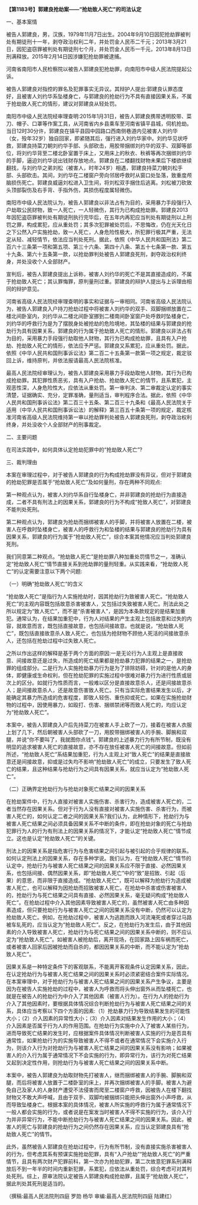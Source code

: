 **【第1183号】郭建良抢劫案——“抢劫致人死亡”的司法认定**

一、基本案情

被告人郭建良，男，汉族，1979年11月7日出生。2004年9月10日因犯抢劫罪被判处有期徒刑十一年，剥夺政治权利二年，并处罚金人民币二千元；2013年3月21日，因犯盗窃罪被判处有期徒刑七个月，并处罚金人民币一千元，2013年8月13日刑满释放。2015年2月14日因涉嫌犯抢劫罪被逮捕。

河南省南阳市人民检察院以被告人郭建良犯抢劫罪，向南阳市中级人民法院提起公诉。

被告人郭建良对指控的罪名及犯罪事实无异议。其辩护人提出:郭建良认罪态度好，且被害人刘约华系坠楼身亡，与郭建良的抢劫行为不具有直接因果关系，不属于抢劫致人死亡的情形，建议对郭建良从轻处罚。

南阳市中级人民法院经审理查明:2015年1月31日，被告人郭建良携带透明胶带、菜刀、帽子、口罩等作案工具，从河南省内乡县乘车至河南省镇平县城，伺机抢劫。当日12时30分许，郭建良在镇平县园中园路口西南侧巷道内见被害人刘约华（女，殁年32岁）独自回家，即紧随其后，强行进入刘约华家中。刘约华见状呼救，郭建良持菜刀朝刘约华手部、头部砍击，用胶带捆绑刘约华的双手、双脚等部位，将刘约华背至二楼北卧室置于床上，又用床上的秋衣、秋裤等再次捆绑刘约华的手脚，逼迫刘约华说出钱财存放地点。郭建良在二楼翻找财物未果后下楼欲继续翻找，与刘约华之弟刘松（被害人，时年24岁）相遇，郭建良持菜刀朝刘松手部、头部砍击。其间，刘约华在二楼窗户旁向邻居呼救时从窗口处坠落，致重度颅脑损伤死亡。郭建良威逼刘松进入卫生间，将刘松双手捆住后逃离。刘松被刀砍致头顶部裂伤及右手背、手指外伤，其损伤程度属轻微伤。

南阳市中级人民法院认为，被告人郭建良以非法占有为目的，采用暴力手段强行入户劫取公民财物，致一人死亡，一人轻微伤，其行为已构成抢劫罪。郭建良2013年因犯盗窃罪被判处有期徒刑执行完毕后，在五年内再犯应当判处有期徒刑以上刑罚之罪，构成累犯，应从重处罚；其多次犯罪被处罚后，不思悔改，仍在光天化日之下公然入户实施抢劫，致一人死亡，人身危险性极大，所犯罪行极其严重，无法定从轻、减轻情节，依法应当判处死刑。据此，依照《中华人民共和国刑法》第二百六十三条第一项和第五项、第三十六条、第四十八条、第五十七条第一款、第五十九条、第六十五条第一款，以抢劫罪判处被告人郭建良死刑，剥夺政治权利终身，并处没收个人全部财产。

宣判后，被告人郭建良提出上诉称，被害人刘约华的死亡不是其直接造成的，不属于抢劫致人死亡；其认罪悔罪，原判量刑过重。郭建良的辩护人提出与上诉理由相同的辩护意见。

河南省高级人民法院经审理查明的事实和证据与一审相同。河南省高级人民法院认为，被告人郭建良入户持刀抢劫过程中将被害人刘约华的双手、双脚捆绑放置在二楼北间卧室内，刘约华从二楼北间卧室挪到二楼南间卧室窗户处呼救时坠楼身亡，刘约华的呼救行为是为了摆脱身处被抢劫的危险境地，其坠楼的结果与郭建良的抢劫行为具有因果关系，郭建良的行为属于抢劫致人死亡的情形。郭建良以非法占有为目的，采用暴力手段强行劫取他人财物，其行为已构成抢劫罪，且具有入户抢劫、抢劫致人死亡的情形，依法应予严惩。郭建良又系累犯，应从重处罚。据此，依照《中华人民共和国刑事诉讼法》第二百二十五条第一款第一项之规定，裁定驳回上诉，维持原判，并依法报请最高人民法院核准。

最高人民法院经审理认为，被告人郭建良采用暴力手段劫取他人财物，其行为已构成抢劫罪。其犯罪性质恶劣，具有入户抢劫、抢劫致人死亡的情节，且系累犯，主观恶性深，人身危险性大，应依法从重处罚。第一审判决、第二审裁定认定的事实清楚，证据确实、充分，定罪准确，量刑适当，审判程序合法。据此，依照《中华人民共和国刑事诉讼法》第二百三十五条、第二百三十九条和《最高人民法院关于适用（中华人民共和国刑事诉讼法）的解释》第三百五十条第一项的规定，裁定核准河南省高级人民法院维持第一审以抢劫罪判处被告人郭建良死刑，剥夺政治权利终身，并处没收个人全部财产的刑事裁定。

二、主要问题

在司法实践中，如何具体认定抢劫犯罪中的“抢劫致人死亡”?

三、裁判理由

本案在审理过程中，对于被告人郭建良的行为构成抢劫罪没有异议，但对于郭建良的抢劫犯罪是否属于“抢劫致人死亡”及如何量刑，存在两种不同观点:

第一种观点认为，被害人刘约华系自行坠楼身亡，并非郭建良的抢劫行为直接造成，二者不具有刑法上的因果关系，郭建良的行为不构成“抢致人死亡”，对郭建良不能判处死刑。

第二种观点认为，郭建良为抢劫而捆绑被害人的手脚，并将被害人放置在二楼，被害人在呼救时坠楼身亡，被害人的呼救行为和坠楼的结果与郭建良的抢劫行为具有因果关系，郭建良的行为属于“抢劫致人死亡”，综合本案其他情况应当判处郭建良死刑。

我们同意第二种观点。“抢劫致人死亡”是抢劫罪八种加重处罚情节之一，准确认定“抢劫致人死亡”情节直接关系到抢劫罪的量刑轻重。从实践来看，“抢劫致人死亡”的认定需要注意以下两个问题:

（一）明确“抢劫致人死亡”的含义

“抢劫致人死亡”是指行为人实施抢劫时，因其抢劫行为致被害人死亡。“抢劫致人死亡”的主观内容既包括故意杀害被害人，又包括过失致被害人死亡。刑法此处之所以规定为“致人死亡”，而不是“杀害被害人”，是因为本条款规定的是结果加重犯。通常认为，在结果加重犯中，行为人对结果的产生主观上包括故意和过失的内容，就故意而言，既包括直接故意，也包括间接故意。也就是说，“抢劫致人死亡”，既包括直接故意杀人致人死亡，也包括为抢财物不顾他人死活的间接故意杀人，还包括在抢劫过程中过失致人死亡。

之所以作出这样的解释是基于两个方面的原因:一是无论行为人主观上是直接故意、间接故意还是过失，所造成的死亡结果都是抢劫暴力犯罪的结果之一，是抢劫罪的组成部分。二是行为人实施抢劫暴力行为是为了排除妨碍，针对的是他人的身体，即健康或生命权利，但在抢劫犯罪的实施过程中很难对暴力行为进行性质或层次上的区分。如就行为性质而言，一般难以区分是直接故意杀人，还是间接故意杀人；是间接故意杀人，还是故意伤害致人死亡。只有当实际危害结果发生以后，才能确定其暴力所造成的危害程度，即致人轻伤、重伤抑或死亡。如果在实施抢劫财物的过程中，因使用暴力，如殴打、伤害、捆绑禁闭等而致人死亡的，均应认定为“抢劫致人死亡”。

本案中，被告人郭建良入户后先持菜刀在被害人手上砍了一刀，接着在被害人衣服上划了几下，然后朝被害人头部砍了一刀，用胶带捆绑被害人的手腕、脚腕和双腿，并说“你不要叫了，我就图你点钱”。郭建良的上述暴力行为有所节制，既没有明显的追求被害人死亡的直接故意，亦不存在放任被害人死亡的间接故意。但如前所述，“抢劫致人死亡”系结果加重犯，行为人主观上对“致人死亡”的结果是直接故意还是间接故意，抑或是过失均不影响“抢劫致人死亡”的成立，只要发生了致人死亡的结果，且这种结果与抢劫行为之间具有因果关系，就应当认定为“抢劫致人死亡”。

（二）正确界定抢劫行为与抢劫对象死亡结果之间的因果关系

在抢劫案件中，行为人直接对被害人实施伤害、杀害行为，造成被害人死亡的，二者当然存在因果关系。但对于行为人没有直接对被害人实施伤害、杀害行为，而被害人死亡的，如何认定二者之间的因果关系?我们认为，此种情形下，抢劫行为与被害人死亡结果之间必须具备因果关系不中断的条件，即在抢劫对象的死亡与抢劫犯罪行为人的行为有刑法上的因果关系的情况下，才能认定“抢劫致人死亡”情节成立。这也是认定“抢劫致人死亡”的关键。

刑法上的因果关系是指危害行为与危害结果之间引起与被引起的合乎规律的联系。如何认定刑法上的因果关系，存在多种学说。我们认为，在“抢劫致人死亡”情节的认定中，抢劫行为与被害人死亡结果之间的因果关系应不限于直接、必然因果关系，也包括间接、偶然因果关系，即“抢劫致人死亡”中的“致”是招致、引起（后果）的意思，而非限于直接造成。“抢劫致人死亡”，既可以解释为抢劫行为造成被害人死亡，也可以解释为因抢劫而招致被害人死亡。在抢劫中杀害或伤害被害人的，抢劫行为与死亡结果之问具有直接、必然因果关系，毫无疑问构成“抢劫致人死亡”。在抢劫过程中介入其他因素导致被害人死亡的，虽然被害人死亡由多种因素造成，但只要抢劫行为与被害人死亡之间的因果关系没有中断，仍然可以认定为抢劫致人死亡。例如，在抢劫过程中，被害人为逃跑而跌入河流淹死或者穿过马路被车轧死的，应当认定为“抢劫致人死亡”。反之，在抢劫行为发生后，由于其他因素的介入导致被害人死亡，抢劫行为与死亡结果之间的因果关系中断的，则不应认定为“抢劫致人死亡”。如被害人被抢劫后，离开现场，在回家路上因车祸而死亡，或者被害人回家后因被抢劫而自杀的，都因因果关系的中断，而不能认定为“抢劫致人死亡”。

因果关系是一种特定条件下的客观联系，不能离开客观条件认定因果关系，因此，在认定抢劫行为与被害人死亡结果之间的因果关系时必须紧密结合案件实际情况。在本案审理中，对于抢劫行为与被害人死亡结果之间的因果关系产生争议，主要是因为在被告人实施抢劫的过程中，被害人为呼救而将头伸出窗外从而坠楼死亡，也就是在被告人的抢劫行为中介入了其他因素（被害人行为）。在行为人的抢劫行为介入了其他因素时，要根据具体情况综合判断抢劫行为与被害人死亡结果之间的关系，具体应当考察以下四个方面的因素:（1）抢劫暴力行为导致结果发生的可能性大小；（2）介入因素的异常性大小；（3）介入因素对结果发生作用的大小；（4）介入因素是否属于行为人的作用范围。在抢劫行为实施中介入了被害人某些行为，进而导致死亡结果的发生时，应根据案件具体情况判断被害人实施的行为是否具有通常性，如果抢劫行为的实施导致被害人不得不或者在通常情况下会实施介入行为，则该介入行为对抢劫行为与被害人死亡结果之间的因果关系没有影响；如果被害人的介入行为属于通常情况下不会实施的行为，即异常行为，该行为对死亡结果又起到决定性作用，则抢劫行为与被害人死亡结果之间的因果关系中断。

本案中，被告人郭建良为劫取财物先打被害人，继而捆绑被害人的手腕、脚腕和双腿，而后将被害人放置于二楼卧室的床上，并再次捆绑被害人的手脚。被害人为避免自己及家人的人身财产遭受不法侵害而爬至二楼窗户呼救，因被告人在楼下翻找财物又不敢大声呼喊，且由于双手、双脚均被捆绑只能把头伸出窗外小声呼救，从而导致坠楼身亡。根据本案的具体情况，被害人所实施的呼救行为属于通常情况下一般人都会实施的行为，或者说是在案发当时被害人不得不实施的行为，该介入行为并非异常行为，不能中断抢劫行为与被害人死亡结果之间的因果关系。因此，被害人的死亡与郭建良的抢劫行为之间仍然存在因果关系，应当认定郭建良具有“抢劫致人死亡”的情节。

此外，虽然被告人郭建良在抢劫过程中，行为有所节制，没有直接实施杀害被害人的行为，但考虑其系有预谋实施抢劫犯罪，具有“入户抢劫”“抢劫致人死亡”的严重情节，且具有两次财产犯罪前科，第一次亦为抢劫犯罪，第二次故意犯罪系刑满释放后不到一年半的时间内重新犯罪，系累犯，应依法从重处罚，综合考虑可对其判处死刑。综上，原审法院认定被告人郭建良构成抢劫罪，且属于“抢劫致人死亡”，据此判处其死刑是适当的。

（撰稿:最高人民法院刑四庭 罗勋 杨华 审编:最高人民法院刑四庭 陆建红）